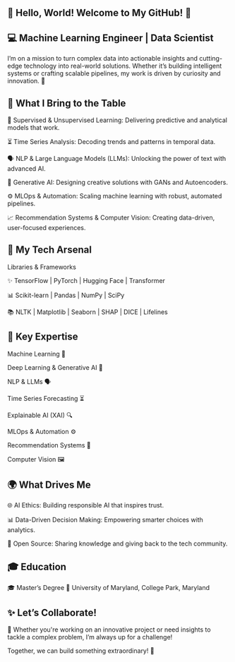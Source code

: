 ## 👋 Hello, World! Welcome to My GitHub! 🚀

## 💻 Machine Learning Engineer | Data Scientist

I’m on a mission to turn complex data into actionable insights and cutting-edge technology into real-world solutions. Whether it’s building intelligent systems or crafting scalable pipelines, my work is driven by curiosity and innovation. 🌟

## 🌟 What I Bring to the Table

🎯 Supervised & Unsupervised Learning: Delivering predictive and analytical models that work.

⏳ Time Series Analysis: Decoding trends and patterns in temporal data.

🗣️ NLP & Large Language Models (LLMs): Unlocking the power of text with advanced AI.

🎨 Generative AI: Designing creative solutions with GANs and Autoencoders.

⚙️ MLOps & Automation: Scaling machine learning with robust, automated pipelines.

📈 Recommendation Systems & Computer Vision: Creating data-driven, user-focused experiences.


## 🔧 My Tech Arsenal

Libraries & Frameworks

✨ TensorFlow | PyTorch | Hugging Face | Transformer

📊 Scikit-learn | Pandas | NumPy | SciPy

📚 NLTK | Matplotlib | Seaborn | SHAP | DICE | Lifelines


## 🎯 Key Expertise
Machine Learning 🤖

Deep Learning & Generative AI 🎨

NLP & LLMs 🗣️

Time Series Forecasting ⏳

Explainable AI (XAI) 🔍

MLOps & Automation ⚙️

Recommendation Systems 🎯

Computer Vision 🖼️

## 🌍 What Drives Me

🌐 AI Ethics: Building responsible AI that inspires trust.

📊 Data-Driven Decision Making: Empowering smarter choices with analytics.

🤝 Open Source: Sharing knowledge and giving back to the tech community.


## 🎓 Education

🎓 Master’s Degree 
🏫 University of Maryland, College Park, Maryland


## ✨ Let’s Collaborate!

🚀 Whether you're working on an innovative project or need insights to tackle a complex problem, I’m always up for a challenge!


Together, we can build something extraordinary! 🙌

